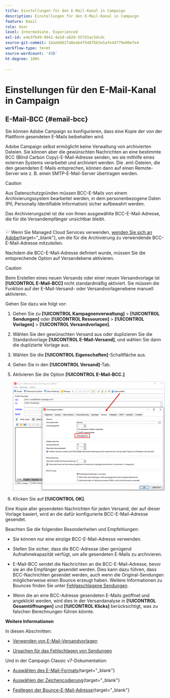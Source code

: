 ```yaml
---
title: Einstellungen für den E-Mail-Kanal in Campaign
description: Einstellungen für den E-Mail-Kanal in Campaign
feature: Email
role: User
level: Intermediate, Experienced
exl-id: e4e3fb49-9942-4e2d-a020-557d1ac5dcdc
source-git-commit: 1baeb8827a0eab4f9487bb5e5afe4d779e00efe4
workflow-type: tm+mt
source-wordcount: '430'
ht-degree: 100%

---
```


# Einstellungen für den E-Mail-Kanal in Campaign

## E-Mail-BCC {#email-bcc}

<!--
>[!NOTE]
>
>This capability is available starting Campaign v8.3. To check your version, refer to [this section](../start/compatibility-matrix.md#how-to-check-your-campaign-version-and-buildversion)-->

Sie können Adobe Campaign so konfigurieren, dass eine Kopie der von der Plattform gesendeten E-Mails beibehalten wird.

Adobe Campaign selbst ermöglicht keine Verwaltung von archivierten Dateien. Sie können aber die gewünschten Nachrichten an eine bestimmte BCC (Blind Carbon Copy)-E-Mail-Adresse senden, wo sie mithilfe eines externen Systems verarbeitet und archiviert werden. Die .eml-Dateien, die den gesendeten E-Mails entsprechen, können dann auf einen Remote-Server wie z. B. einen SMTP-E-Mail-Server übertragen werden.

>[!CAUTION]
>
>Aus Datenschutzgründen müssen BCC-E-Mails von einem Archivierungssystem bearbeitet werden, in dem personenbezogene Daten (PII, Personally Identifiable Information) sicher aufbewahrt werden.

Das Archivierungsziel ist die von Ihnen ausgewählte BCC-E-Mail-Adresse, die für die Versandempfänger unsichtbar bleibt.

![](../assets/do-not-localize/speech.png) Wenn Sie Managed Cloud Services verwenden, [wenden Sie sich an Adobe](../start/campaign-faq.md#support){target="_blank"}, um die für die Archivierung zu verwendende BCC-E-Mail-Adresse mitzuteilen.

Nachdem die BCC-E-Mail-Adresse definiert wurde, müssen Sie die entsprechende Option auf Versandebene aktivieren.

>[!CAUTION]
>
>Beim Erstellen eines neuen Versands oder einer neuen Versandvorlage ist **[!UICONTROL E-Mail-BCC]** nicht standardmäßig aktiviert. Sie müssen die Funktion auf der E-Mail-Versand- oder Versandvorlagenebene manuell aktivieren.


Gehen Sie dazu wie folgt vor:

1. Gehen Sie zu **[!UICONTROL Kampagnenverwaltung]** > **[!UICONTROL Sendungen]** oder **[!UICONTROL Ressourcen]** > **[!UICONTROL Vorlagen]** > **[!UICONTROL Versandvorlagen]**.
1. Wählen Sie den gewünschten Versand aus oder duplizieren Sie die Standardvorlage **[!UICONTROL E-Mail-Versand]**, und wählen Sie dann die duplizierte Vorlage aus.
1. Wählen Sie die **[!UICONTROL Eigenschaften]**-Schaltfläche aus.
1. Gehen Sie in den **[!UICONTROL Versand]**-Tab.
1. Aktivieren Sie die Option **[!UICONTROL E-Mail-BCC.]**

   ![](assets/email-bcc.png)

1. Klicken Sie auf **[!UICONTROL OK]**.

Eine Kopie aller gesendeten Nachrichten für jeden Versand, der auf dieser Vorlage basiert, wird an die dafür konfigurierte BCC-E-Mail-Adresse gesendet.

Beachten Sie die folgenden Besonderheiten und Empfehlungen:

* Sie können nur eine einzige BCC-E-Mail-Adresse verwenden.

* Stellen Sie sicher, dass die BCC-Adresse über genügend Aufnahmekapazität verfügt, um alle gesendeten E-Mails zu archivieren.

* E-Mail-BCC <!--with Enhanced MTA--> sendet die Nachrichten an die BCC-E-Mail-Adresse, bevor sie an die Empfänger gesendet werden. Dies kann dazu führen, dass BCC-Nachrichten gesendet werden, auch wenn die Original-Sendungen möglicherweise einen Bounce erzeugt haben. Weitere Informationen zu Bounces finden Sie unter [Fehlgeschlagene Sendungen](../send/delivery-failures.md).

* Wenn die an eine BCC-Adresse gesendeten E-Mails geöffnet und angeklickt werden, wird dies in der Versandanalyse in **[!UICONTROL Gesamtöffnungen]** und **[!UICONTROL Klicks]** berücksichtigt, was zu falschen Berechnungen führen könnte.

<!--Only successfully sent emails are taken in account, bounces are not.-->

**Weitere Informationen**

In diesen Abschnitten:

* [Verwenden von E-Mail-Versandvorlagen](../send/create-templates.md)

* [Ursachen für das Fehlschlagen von Sendungen](../send/delivery-failures.md)


Und in der Campaign Classic v7-Dokumentation:

* [Auswählen des E-Mail-Formats](https://experienceleague.adobe.com/docs/campaign-classic/using/sending-messages/sending-emails/sending-an-email/email-parameters.html?lang=de#selecting-message-formats){target="_blank"}

* [Auswählen der Zeichencodierung](https://experienceleague.adobe.com/docs/campaign-classic/using/sending-messages/sending-emails/sending-an-email/email-parameters.html?lang=de#character-encoding){target="_blank"}

* [Festlegen der Bounce-E-Mail-Adresse](https://experienceleague.adobe.com/docs/campaign-classic/using/sending-messages/sending-emails/sending-an-email/email-parameters.html?lang=de#managing-bounce-emails){target="_blank"}

